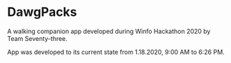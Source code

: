 # DawgPacks
A walking companion app developed during Winfo Hackathon 2020 by Team Seventy-three.  

App was developed to its current state from 1.18.2020, 9:00 AM to 6:26 PM.  
